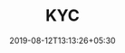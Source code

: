 ---
title: "KYC"
date: 2019-08-12T13:13:26+05:30
type: "credit-report"
layout: "kyc-failed"

currentinfo: 'completed'
currentpayment: 'completed'
currentkyc: 'incomplete'
currentreport: ''

loggedin: true
progressBar: true
---